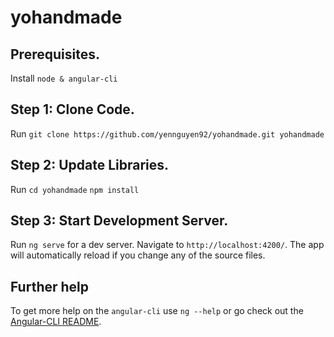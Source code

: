 # yohandmade

## Prerequisites.
Install `node & angular-cli`
## Step 1: Clone Code.
Run `git clone https://github.com/yennguyen92/yohandmade.git yohandmade`
## Step 2: Update Libraries.
Run `cd yohandmade`
`npm install`
## Step 3: Start Development Server.
Run `ng serve` for a dev server. Navigate to `http://localhost:4200/`.
The app will automatically reload if you change any of the source files.

## Further help
To get more help on the `angular-cli` use `ng --help` or go check out the [Angular-CLI README](https://github.com/angular/angular-cli/blob/master/README.md).

